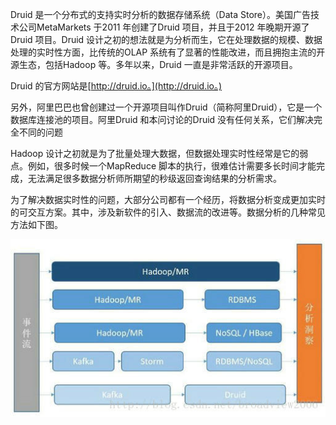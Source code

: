 Druid 是一个分布式的支持实时分析的数据存储系统（Data Store）。美国广告技术公司MetaMarkets 于2011 年创建了Druid 项目，并且于2012 年晚期开源了Druid 项目。Druid 设计之初的想法就是为分析而生，它在处理数据的规模、数据处理的实时性方面，比传统的OLAP 系统有了显著的性能改进，而且拥抱主流的开源生态，包括Hadoop 等。多年以来，Druid 一直是非常活跃的开源项目。

Druid 的官方网站是[http://druid.io。](http://druid.io。)

另外，阿里巴巴也曾创建过一个开源项目叫作Druid（简称阿里Druid），它是一个数据库连接池的项目。阿里Druid 和本问讨论的Druid 没有任何关系，它们解决完全不同的问题

Hadoop 设计之初就是为了批量处理大数据，但数据处理实时性经常是它的弱点。例如，很多时候一个MapReduce 脚本的执行，很难估计需要多长时间才能完成，无法满足很多数据分析师所期望的秒级返回查询结果的分析需求。

为了解决数据实时性的问题，大部分公司都有一个经历，将数据分析变成更加实时的可交互方案。其中，涉及新软件的引入、数据流的改进等。数据分析的几种常见方法如下图。

![](/assets/数据分析方案.png)

